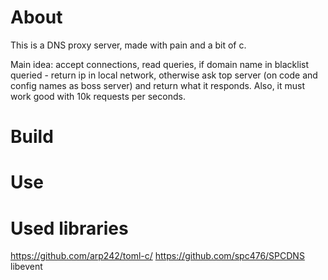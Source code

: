 
# About
This is a DNS proxy server, made with pain and a bit of c.

Main idea: accept connections, read queries, if domain name in blacklist queried - return ip in local network, otherwise ask top server (on code and config names as boss server) and return what it responds.
Also, it must work good with 10k requests per seconds.

# Build

# Use

# Used libraries 

https://github.com/arp242/toml-c/
https://github.com/spc476/SPCDNS
libevent